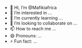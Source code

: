 - 👋 Hi, I’m @Mafikiafrica
- 👀 I’m interested in ...
- 🌱 I’m currently learning ...
- 💞️ I’m looking to collaborate on ...
- 📫 How to reach me ...
- 😄 Pronouns: ...
- ⚡ Fun fact: ...

<!---
Mafikiafrica/Mafikiafrica is a ✨ special ✨ repository because its `README.md` (this file) appears on your GitHub profile.
You can click the Preview link to take a look at your changes.
--->

